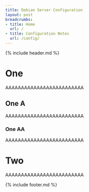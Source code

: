 ```yaml
---
title: Debian Server Configuration
layout: post
breadcrumbs:
- title: Home
  url: /
- title: Configuration Notes
  url: /config/
---
```

{% include header.md %}

# One
AAAAAAAAAAAAAAAAAAAAAAAAA

## One A
AAAAAAAAAAAAAAAAAAAAAAAAA

### One AA
AAAAAAAAAAAAAAAAAAAAAAAAA

# Two
AAAAAAAAAAAAAAAAAAAAAAAAA

{% include footer.md %}
